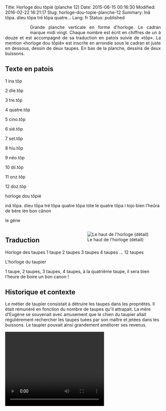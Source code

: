 Title: Horloge dou tôpié (planche 12)
Date: 2015-06-15 00:16:30
Modified: 2016-02-22 16:21:17
Slug: horloge-dou-topie-planche-12
Summary: Inâ tôpa. dïeu tôpa tré tôpa quatre...
Lang: fr
Status: published


<figure class="image-block" style="float: left;">
  <img alt="" src="{static}/images/planche_12.png">
  <figcaption style="max-width: 176px"></figcaption>
</figure>


<p style="text-align:justify;">Grande planche verticale en forme d'horloge. Le cadran marque midi vingt. Chaque nombre est écrit en chiffres de un à douze et est accompagné de sa traduction en patois suivie de «tôp». La mention «horloge dou tôpiè» est inscrite en arrondie sous le cadran et juste en dessous, dessin de deux taupes. En bas de la planche, dessins de deux buissons.</p>


## Texte en patois
1 ina tôp

2 dïe.tôp

3 tre.tôp

4 quatre.tôp

5 cino.tôp

6 sié.tôp

7 set.tôp

8 hiu.tôp

9 néo.tôp

10 dii.tôp

11 onz.tôp

12 doz.tôp

horloge dou tôpié

inâ tôpa. dïeu tôpa tré tôpa quatre tôpa tóte le quatre tôpa i tojo bien l’heûra de bére ièn bon cânon

le gène

<div style="clear:both"></div>

<div style="clear:both"></div>

<figure class="image-block" style="float: right;">
  <img alt="Le haut de l&#x27;horloge (détail)" src="{static}/images/planche_12_haut_detoure.png">
  <figcaption style="max-width: 407px">Le haut de l&#x27;horloge (détail)</figcaption>
</figure>

## Traduction
Horloge des taupes
1 taupe
2 taupes
3 taupes
4 taupes
...
12 taupes

L'horloge du taupier

1 taupe, 2 taupes, 3 taupes, 4 taupes, à la quatrième taupe, il sera bien l'heure de boire un bon canon !

## Historique et contexte
Le métier de taupier consistait à détruire les taupes dans les propriétés. Il était rémunéré en fonction du nombre de taupes qu'il attrapait. La mère d'Eugène se souvenait avec amusement que le chien du taupier allait régulièrement rechercher les taupes tuées par son maître et jetées dans les buissons. Le taupier pouvait ainsi grandement améliorer ses revenus.

<video width="320" height="240" controls>
  <source src="https://d1njpgd0ygatdn.cloudfront.net/video_12.mp4" type="video/mp4">
</video>
